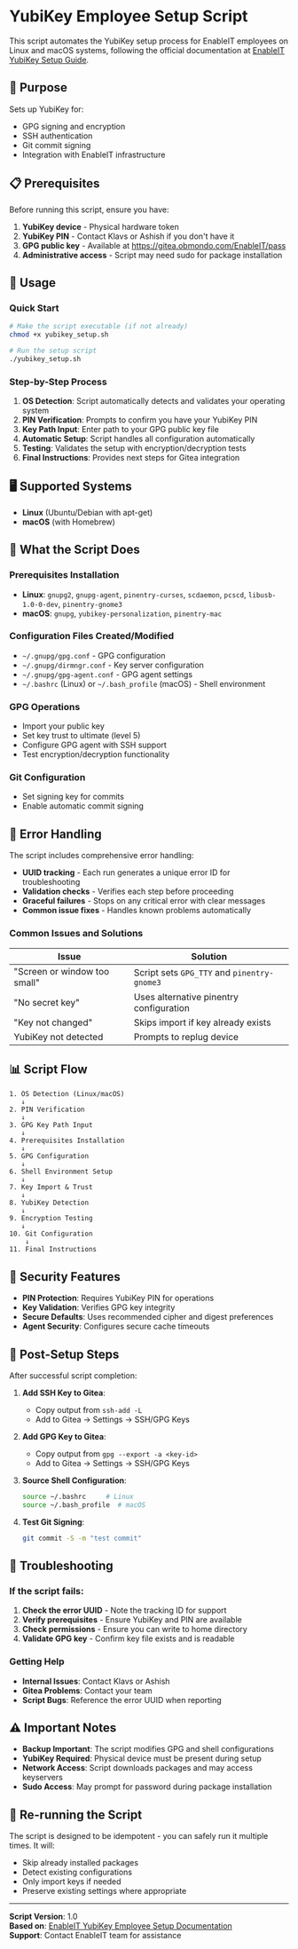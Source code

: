 # YubiKey Employee Setup Script

This script automates the YubiKey setup process for EnableIT employees on Linux and macOS systems, following the official documentation at [EnableIT YubiKey Setup Guide](https://gitea.obmondo.com/EnableIT/wiki/src/branch/master/internal/yubikey-employee-setup.md).

## 🎯 Purpose

Sets up YubiKey for:
- GPG signing and encryption
- SSH authentication  
- Git commit signing
- Integration with EnableIT infrastructure

## 📋 Prerequisites

Before running this script, ensure you have:

1. **YubiKey device** - Physical hardware token
2. **YubiKey PIN** - Contact Klavs or Ashish if you don't have it
3. **GPG public key** - Available at https://gitea.obmondo.com/EnableIT/pass
4. **Administrative access** - Script may need sudo for package installation

## 🚀 Usage

### Quick Start

```bash
# Make the script executable (if not already)
chmod +x yubikey_setup.sh

# Run the setup script
./yubikey_setup.sh
```

### Step-by-Step Process

1. **OS Detection**: Script automatically detects and validates your operating system
2. **PIN Verification**: Prompts to confirm you have your YubiKey PIN
3. **Key Path Input**: Enter path to your GPG public key file
4. **Automatic Setup**: Script handles all configuration automatically
5. **Testing**: Validates the setup with encryption/decryption tests
6. **Final Instructions**: Provides next steps for Gitea integration

## 🖥️ Supported Systems

- **Linux** (Ubuntu/Debian with apt-get)
- **macOS** (with Homebrew)

## 📁 What the Script Does

### Prerequisites Installation
- **Linux**: `gnupg2`, `gnupg-agent`, `pinentry-curses`, `scdaemon`, `pcscd`, `libusb-1.0-0-dev`, `pinentry-gnome3`
- **macOS**: `gnupg`, `yubikey-personalization`, `pinentry-mac`

### Configuration Files Created/Modified
- `~/.gnupg/gpg.conf` - GPG configuration
- `~/.gnupg/dirmngr.conf` - Key server configuration  
- `~/.gnupg/gpg-agent.conf` - GPG agent settings
- `~/.bashrc` (Linux) or `~/.bash_profile` (macOS) - Shell environment

### GPG Operations
- Import your public key
- Set key trust to ultimate (level 5)
- Configure GPG agent with SSH support
- Test encryption/decryption functionality

### Git Configuration
- Set signing key for commits
- Enable automatic commit signing

## 🔧 Error Handling

The script includes comprehensive error handling:

- **UUID tracking** - Each run generates a unique error ID for troubleshooting
- **Validation checks** - Verifies each step before proceeding
- **Graceful failures** - Stops on any critical error with clear messages
- **Common issue fixes** - Handles known problems automatically

### Common Issues and Solutions

| Issue | Solution |
|-------|----------|
| "Screen or window too small" | Script sets `GPG_TTY` and `pinentry-gnome3` |
| "No secret key" | Uses alternative pinentry configuration |
| "Key not changed" | Skips import if key already exists |
| YubiKey not detected | Prompts to replug device |

## 📊 Script Flow

```
1. OS Detection (Linux/macOS)
   ↓
2. PIN Verification  
   ↓
3. GPG Key Path Input
   ↓
4. Prerequisites Installation
   ↓
5. GPG Configuration
   ↓
6. Shell Environment Setup
   ↓
7. Key Import & Trust
   ↓
8. YubiKey Detection
   ↓
9. Encryption Testing
   ↓
10. Git Configuration
    ↓
11. Final Instructions
```

## 🔐 Security Features

- **PIN Protection**: Requires YubiKey PIN for operations
- **Key Validation**: Verifies GPG key integrity
- **Secure Defaults**: Uses recommended cipher and digest preferences
- **Agent Security**: Configures secure cache timeouts

## 📝 Post-Setup Steps

After successful script completion:

1. **Add SSH Key to Gitea**:
   - Copy output from `ssh-add -L`
   - Add to Gitea → Settings → SSH/GPG Keys

2. **Add GPG Key to Gitea**:
   - Copy output from `gpg --export -a <key-id>`
   - Add to Gitea → Settings → SSH/GPG Keys

3. **Source Shell Configuration**:
   ```bash
   source ~/.bashrc     # Linux
   source ~/.bash_profile  # macOS
   ```

4. **Test Git Signing**:
   ```bash
   git commit -S -m "test commit"
   ```

## 🐛 Troubleshooting

### If the script fails:

1. **Check the error UUID** - Note the tracking ID for support
2. **Verify prerequisites** - Ensure YubiKey and PIN are available
3. **Check permissions** - Ensure you can write to home directory
4. **Validate GPG key** - Confirm key file exists and is readable

### Getting Help

- **Internal Issues**: Contact Klavs or Ashish
- **Gitea Problems**: Contact your team
- **Script Bugs**: Reference the error UUID when reporting

## ⚠️ Important Notes

- **Backup Important**: The script modifies GPG and shell configurations
- **YubiKey Required**: Physical device must be present during setup
- **Network Access**: Script downloads packages and may access keyservers
- **Sudo Access**: May prompt for password during package installation

## 🔄 Re-running the Script

The script is designed to be idempotent - you can safely run it multiple times. It will:
- Skip already installed packages
- Detect existing configurations
- Only import keys if needed
- Preserve existing settings where appropriate

---

**Script Version**: 1.0  
**Based on**: [EnableIT YubiKey Employee Setup Documentation](https://gitea.obmondo.com/EnableIT/wiki/src/branch/master/internal/yubikey-employee-setup.md)  
**Support**: Contact EnableIT team for assistance